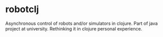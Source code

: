 robotclj
========

Asynchronous control of robots and/or simulators in clojure.  Part of java project at university. Rethinking it in clojure  personal experience.